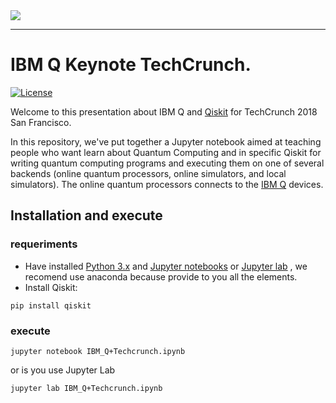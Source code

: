
<img src="images/qiskit-heading.gif" >

***


# IBM Q Keynote TechCrunch.

[![License](https://img.shields.io/badge/License-Apache%202.0-blue.svg)](https://opensource.org/licenses/Apache-2.0)


Welcome to this presentation about IBM Q and [Qiskit](https://www.qiskit.org/) for TechCrunch 2018 San Francisco.

In this repository, we've put together a Jupyter notebook aimed at teaching people who want learn about Quantum Computing and in specific Qiskit for writing quantum computing programs and executing them on one of several backends (online quantum processors, online simulators, and local simulators). The online quantum processors connects to the [IBM Q](https://quantumexperience.ng.bluemix.net/qx/devices) devices.

## Installation and execute
### requeriments
- Have installed [Python 3.x](https://www.python.org/downloads/) and [Jupyter notebooks](http://jupyter.org) or [Jupyter lab](https://github.com/jupyterlab/jupyterlab) , we recomend use anaconda because provide to you all the elements.
- Install Qiskit: 
```
pip install qiskit
```
### execute
```
jupyter notebook IBM_Q+Techcrunch.ipynb
```
or is you use Jupyter Lab
```
jupyter lab IBM_Q+Techcrunch.ipynb
```
